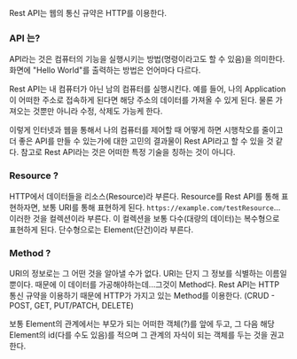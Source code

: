 Rest API는 웹의 통신 규약은 HTTP를 이용한다.

### API 는?
API라는 것은 컴퓨터의 기능을 실행시키는 방법(명령이라고도 할 수 있음)을 의미한다. 화면에 "Hello World"를 출력하는 방법은
언어마다 다르다.

Rest API는 내 컴퓨터가 아닌 남의 컴퓨터를 실행시킨다. 예를 들어, 나의 Application이 어떠한 주소로 접속하게 된다면
해당 주소의 데이터를 가져올 수 있게 된다. 물론 가져오는 것뿐만 아니라 수정, 삭제도 가능케 한다.

이렇게 인터넷과 웹을 통해서 나의 컴퓨터를 제어할 때 어떻게 하면 시행착오를 줄이고 더 좋은 API를 만들 수 있는가에 대한
고민의 결과물이 Rest API라고 할 수 있을 것 같다. 참고로 Rest API라는 것은 어떠한 특정 기술을 칭하는 것이 아니다.

### Resource ?
HTTP에서 데이터들을 리소스(Resource)라 부른다. Resource를 Rest API를 통해 표현하자면, 보통 URI를 통해 표현하게 된다.
`https://example.com/testResource`... 이러한 것을 컬렉션이라 부른다. 이 컬렉션을 보통 다수(대량의 데이터)는 
복수형으로 표현하게 된다. 단수형으로는 Element(단건)이라 부른다.

### Method ?
URI의 정보로는 그 어떤 것을 알아낼 수가 없다. URI는 단지 그 정보를 식별하는 이름일 뿐이다.
때문에 이 데이터를 가공해야하는데...그것이 Method다. Rest API는 HTTP 통신 규약을 이용하기 때문에
HTTP가 가지고 있는 Method를 이용한다. (CRUD - POST, GET, PUT/PATCH, DELETE)


보통 Element의 관계에서는 부모가 되는 어떠한 객체(?)를 앞에 두고, 그 다음 해당 Element의 id(다를 수도 있음)를 적으며
그 관계의 자식이 되는 객체를 두는 것을 권고한다. 
